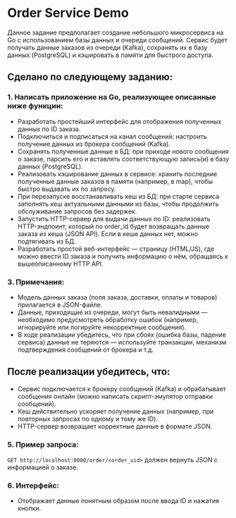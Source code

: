 # Order Service Demo 

Данное задание предполагает создание небольшого микросервиса на Go с использованием базы данных и очереди сообщений. Сервис будет получать данные заказов из очереди (Kafka), сохранять их в базу данных (PostgreSQL) и кэшировать в памяти для быстрого доступа.

## Сделано по следующему заданию:

### 1. Написать приложение на Go, реализующее описанные ниже функции:

- Разработать простейший интерфейс для отображения полученных данных по ID заказа.
- Подключиться и подписаться на канал сообщений: настроить получение данных из брокера сообщений (Kafka).
- Сохранять полученные данные в БД: при приходе нового сообщения о заказе, парсить его и вставлять соответствующую запись(и) в базу данных (PostgreSQL).
- Реализовать кэширование данных в сервисе: хранить последние полученные данные заказов в памяти (например, в map), чтобы быстро выдавать их по запросу.
- При перезапуске восстанавливать кеш из БД: при старте сервиса заполнять кеш актуальными данными из базы, чтобы продолжить обслуживание запросов без задержек.
- Запустить HTTP-сервер для выдачи данных по ID: реализовать HTTP-эндпоинт, который по order_id будет возвращать данные заказа из кеша (JSON API). Если в кеше данных нет, можно подтягивать из БД.
- Разработать простой веб-интерфейс — страницу (HTML/JS), где можно ввести ID заказа и получить информацию о нём, обращаясь к вышеописанному HTTP API.


### 3. Примечания:
- Модель данных заказа (поля заказа, доставки, оплаты и товаров) прилагается в JSON-файле.
- Данные, приходящие из очереди, могут быть невалидными — необходимо предусмотреть обработку ошибок (например, игнорируйте или логируйте некорректные сообщения).
- В ходе реализации убедитесь, что при сбоях (ошибка базы, падение сервиса) данные не теряются — используйте транзакции, механизм подтверждения сообщений от брокера и т.д.

## После реализации убедитесь, что:
- Сервис подключается к брокеру сообщений (Kafka) и обрабатывает сообщения онлайн (можно написать скрипт-эмулятор отправки сообщений).
- Кеш действительно ускоряет получение данных (например, при повторных запросах по одному и тому же ID).
- HTTP-сервер возвращает корректные данные в формате JSON.

### 5. Пример запроса:
`GET http://localhost:8080/order/<order_uid>` должен вернуть JSON с информацией о заказе.

### 6. Интерфейс:
- Отображает данные понятным образом после ввода ID и нажатия кнопки.